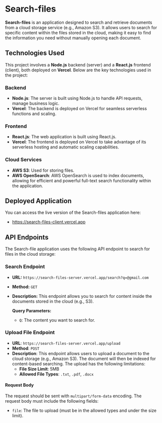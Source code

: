 # **Search-files**

**Search-files** is an application designed to search and retrieve documents from a cloud storage service (e.g., Amazon S3). It allows users to search for specific content within the files stored in the cloud, making it easy to find the information you need without manually opening each document.

## Technologies Used

This project involves a **Node.js** backend (server) and a **React.js** frontend (client), both deployed on **Vercel**. Below are the key technologies used in the project:

### Backend
- **Node.js**: The server is built using Node.js to handle API requests, manage business logic.
- **Vercel**: The backend is deployed on Vercel for seamless serverless functions and scaling.

### Frontend
- **React.js**: The web application is built using React.js.
- **Vercel**: The frontend is deployed on Vercel to take advantage of its serverless hosting and automatic scaling capabilities.

### Cloud Services
- **AWS S3**: Used for storing files.
- **AWS OpenSearch**: AWS OpenSearch is used to index documents, allowing for efficient and powerful full-text search functionality within the application.

## **Deployed Application**

You can access the live version of the Search-files application here:

- https://search-files-client.vercel.app

## **API Endpoints**

The Search-file application uses the following API endpoint to search for files in the cloud storage:

### **Search Endpoint**

- **URL:** `https://search-files-server.vercel.app/search?q=@gmail.com`
- **Method:** `GET`
- **Description:** This endpoint allows you to search for content inside the documents stored in the cloud (e.g., S3).
  
  **Query Parameters:**
  - `Q`: The content you want to search for.
 


### **Upload File Endpoint**

- **URL**: `https://search-files-server.vercel.app/upload`
- **Method**: `POST`
- **Description**: This endpoint allows users to upload a document to the cloud storage (e.g., Amazon S3). The document will then be indexed for content-based searching. The upload has the following limitations:
  - **File Size Limit**: 5MB
  - **Allowed File Types**: `.txt`, `.pdf`, `.docx`

#### **Request Body**

The request should be sent with `multipart/form-data` encoding. The request body must include the following fields:

- `file`: The file to upload (must be in the allowed types and under the size limit).







